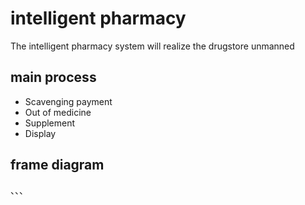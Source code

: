# intelligent pharmacy

The intelligent pharmacy system will realize the drugstore unmanned

## main process

* Scavenging payment
* Out of medicine
* Supplement
* Display


## frame diagram

、、、

